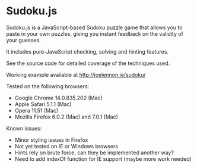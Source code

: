 # Sudoku.js

Sudoku.js is a JavaScript-based Sudoku puzzle game that allows you to paste in
your own puzzles, giving you instant feedback on the validity of your guesses.

It includes pure-JavaScript checking, solving and hinting features.

See the source code for detailed coverage of the techniques used.

Working example available at http://joelennon.ie/sudoku/

Tested on the following browsers:

* Google Chrome 14.0.835.202 (Mac)
* Apple Safari 5.1.1 (Mac)
* Opera 11.51 (Mac)
* Mozilla Firefox 6.0.2 (Mac) and 7.0.1 (Mac)

Known issues:

* Minor styling issues in Firefox
* Not yet tested on IE or Windows browsers
* Hints rely on brute force, can they be implemented another way?
* Need to add indexOf function for IE support (maybe more work needed)